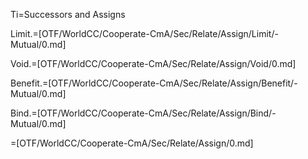 Ti=Successors and Assigns

Limit.=[OTF/WorldCC/Cooperate-CmA/Sec/Relate/Assign/Limit/-Mutual/0.md]

Void.=[OTF/WorldCC/Cooperate-CmA/Sec/Relate/Assign/Void/0.md]

Benefit.=[OTF/WorldCC/Cooperate-CmA/Sec/Relate/Assign/Benefit/-Mutual/0.md]

Bind.=[OTF/WorldCC/Cooperate-CmA/Sec/Relate/Assign/Bind/-Mutual/0.md]

=[OTF/WorldCC/Cooperate-CmA/Sec/Relate/Assign/0.md]

